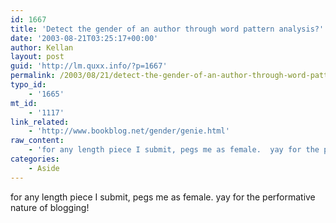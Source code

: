 ```yaml
---
id: 1667
title: 'Detect the gender of an author through word pattern analysis?'
date: '2003-08-21T03:25:17+00:00'
author: Kellan
layout: post
guid: 'http://lm.quxx.info/?p=1667'
permalink: /2003/08/21/detect-the-gender-of-an-author-through-word-pattern-analysis/
typo_id:
    - '1665'
mt_id:
    - '1117'
link_related:
    - 'http://www.bookblog.net/gender/genie.html'
raw_content:
    - 'for any length piece I submit, pegs me as female.  yay for the performative nature of blogging!'
categories:
    - Aside
---
```


for any length piece I submit, pegs me as female. yay for the performative nature of blogging!